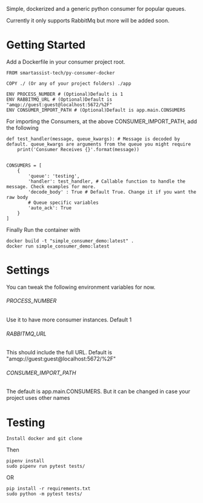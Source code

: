 Simple, dockerized and a generic python consumer for popular queues.

Currently it only supports RabbitMq but more will be added soon.

# Getting Started
Add a Dockerfile in your consumer project root.
```
FROM smartassist-tech/py-consumer-docker

COPY ./ (Or any of your project folders) ./app

ENV PROCESS_NUMBER # (Optional)Default is 1
ENV RABBITMQ_URL # (Optional)Default is "amqp://guest:guest@localhost:5672/%2F"
ENV CONSUMER_IMPORT_PATH # (Optional)Default is app.main.CONSUMERS

```
For importing the Consumers, at the above CONSUMER_IMPORT_PATH, add the following
```
def test_handler(message, queue_kwargs): # Message is decoded by default. queue_kwargs are arguments from the queue you might require
    print('Consumer Receives {}'.format(message))
    

CONSUMERS = [
    {
        'queue': 'testing',
        'handler': test_handler, # Callable function to handle the message. Check examples for more.
        'decode_body' : True # Default True. Change it if you want the raw body
        # Queue specific variables
        'auto_ack': True
    }
]
```

Finally Run the container with

```
docker build -t "simple_consumer_demo:latest" .
docker run simple_consumer_demo:latest
```

# Settings

You can tweak the following environment variables for now.

###### PROCESS_NUMBER
Use it to have more consumer instances. Default 1

###### RABBITMQ_URL
This should include the full URL. Default is "amqp://guest:guest@localhost:5672/%2F"


###### CONSUMER_IMPORT_PATH
The default is app.main.CONSUMERS. But it can be changed in case your project uses other names

# Testing

```
Install docker and git clone
```
Then
```
pipenv install
sudo pipenv run pytest tests/
```
OR
```
pip install -r requirements.txt
sudo python -m pytest tests/
```